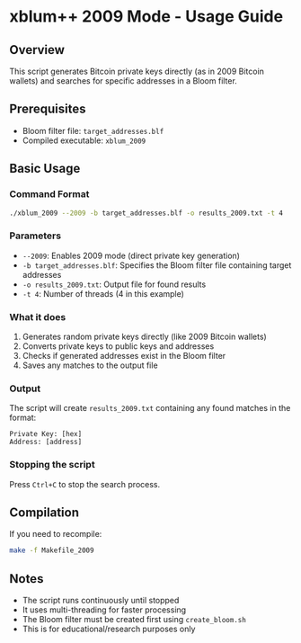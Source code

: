 # xblum++ 2009 Mode - Usage Guide

## Overview
This script generates Bitcoin private keys directly (as in 2009 Bitcoin wallets) and searches for specific addresses in a Bloom filter.

## Prerequisites
- Bloom filter file: `target_addresses.blf`
- Compiled executable: `xblum_2009`

## Basic Usage

### Command Format
```bash
./xblum_2009 --2009 -b target_addresses.blf -o results_2009.txt -t 4
```

### Parameters
- `--2009`: Enables 2009 mode (direct private key generation)
- `-b target_addresses.blf`: Specifies the Bloom filter file containing target addresses
- `-o results_2009.txt`: Output file for found results
- `-t 4`: Number of threads (4 in this example)

### What it does
1. Generates random private keys directly (like 2009 Bitcoin wallets)
2. Converts private keys to public keys and addresses
3. Checks if generated addresses exist in the Bloom filter
4. Saves any matches to the output file

### Output
The script will create `results_2009.txt` containing any found matches in the format:
```
Private Key: [hex]
Address: [address]
```

### Stopping the script
Press `Ctrl+C` to stop the search process.

## Compilation
If you need to recompile:
```bash
make -f Makefile_2009
```

## Notes
- The script runs continuously until stopped
- It uses multi-threading for faster processing
- The Bloom filter must be created first using `create_bloom.sh`
- This is for educational/research purposes only 